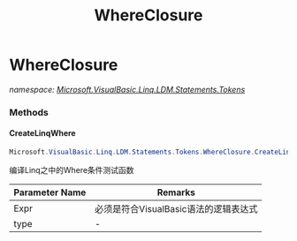 ﻿---
title: WhereClosure
---

# WhereClosure
_namespace: [Microsoft.VisualBasic.Linq.LDM.Statements.Tokens](N-Microsoft.VisualBasic.Linq.LDM.Statements.Tokens.html)_





### Methods

#### CreateLinqWhere
```csharp
Microsoft.VisualBasic.Linq.LDM.Statements.Tokens.WhereClosure.CreateLinqWhere(System.String,System.Type,Microsoft.VisualBasic.Linq.Framework.DynamicCode.DynamicCompiler)
```
编译Linq之中的Where条件测试函数

|Parameter Name|Remarks|
|--------------|-------|
|Expr|必须是符合VisualBasic语法的逻辑表达式|
|type|-|



